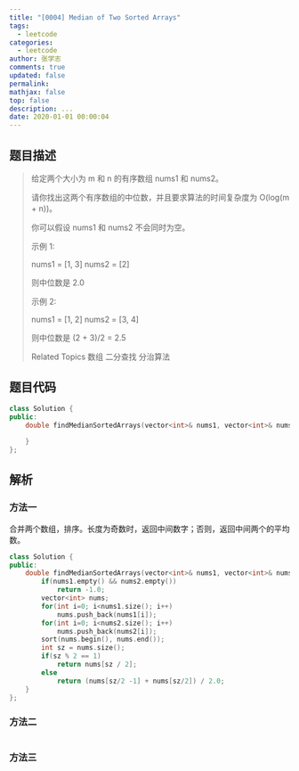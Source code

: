 ```yaml
---
title: "[0004] Median of Two Sorted Arrays"
tags:
  - leetcode
categories:
  - leetcode
author: 张学志
comments: true
updated: false
permalink:
mathjax: false
top: false
description: ...
date: 2020-01-01 00:00:04
---
```


## 题目描述

> 给定两个大小为 m 和 n 的有序数组 nums1 和 nums2。 
> 
> 请你找出这两个有序数组的中位数，并且要求算法的时间复杂度为 O(log(m + n))。 
> 
> 你可以假设 nums1 和 nums2 不会同时为空。 
> 
> 示例 1: 
> 
> nums1 = [1, 3]
> nums2 = [2]
> 
> 则中位数是 2.0
> 
> 
> 示例 2: 
> 
> nums1 = [1, 2]
> nums2 = [3, 4]
> 
> 则中位数是 (2 + 3)/2 = 2.5
> 
> Related Topics 数组 二分查找 分治算法

## 题目代码

```cpp
class Solution {
public:
    double findMedianSortedArrays(vector<int>& nums1, vector<int>& nums2) {
        
    }
};
```

## 解析

### 方法一

合并两个数组，排序。长度为奇数时，返回中间数字；否则，返回中间两个的平均数。

```cpp
class Solution {
public:
    double findMedianSortedArrays(vector<int>& nums1, vector<int>& nums2) {
        if(nums1.empty() && nums2.empty())
            return -1.0;
        vector<int> nums;
        for(int i=0; i<nums1.size(); i++)
            nums.push_back(nums1[i]);
        for(int i=0; i<nums2.size(); i++)
            nums.push_back(nums2[i]);
        sort(nums.begin(), nums.end());
        int sz = nums.size();
        if(sz % 2 == 1)
            return nums[sz / 2];
        else
            return (nums[sz/2 -1] + nums[sz/2]) / 2.0;
    }
};
```

### 方法二

```cpp

```

### 方法三

```cpp

```


